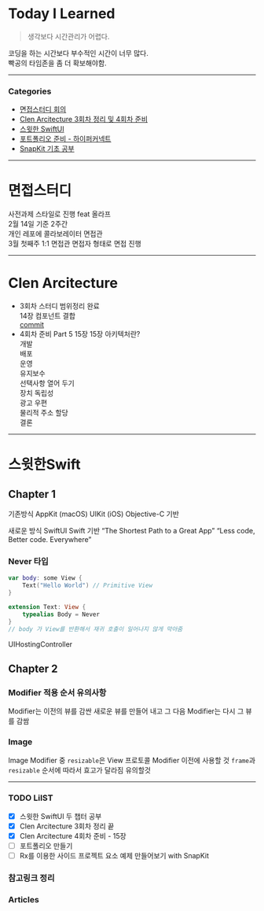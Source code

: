 # Today I Learned
> 생각보다 시간관리가 어렵다.

코딩을 하는 시간보다 부수적인 시간이 너무 많다.  
빡공의 타임존을 좀 더 확보해야함.

---

### Categories
- [면접스터디 회의](#면접스터디)
- [Clen Arcitecture 3회차 정리 및 4회차 준비](#Clen-Arcitecture)
- [스윗한 SwiftUI](#스윗한Swift)
- [포트폴리오 준비 - 하이퍼커넥트](#포트폴리오)
- [SnapKit 기초 공부](#SnapKit)

--- 

# 면접스터디
사전과제 스타일로 진행 feat 올라프  
2월 14일 기준 2주간   
개인 레포에 콜라보레이터 면접관  
3월 첫째주 1:1 면접관 면접자 형태로 면접 진행  

---

# Clen Arcitecture
* 3회차 스터디 범위정리 완료  
    14장 컴포넌트 결합  
    [commit](https://github.com/Keeplo/CLEAN-ARCHITECTURE/commit/6870f5d1efda78daf1cdad452826b550d9ddba90)
* 4회차 준비 Part 5 15장
    15장 아키텍처란?  
        개발  
        배포  
        운영  
        유지보수  
        선택사항 열어 두기  
        장치 독립성  
        광고 우편  
        물리적 주소 할당  
        결론
--- 

# 스윗한Swift

## Chapter 1
기존방식
AppKit (macOS) UIKit (iOS)
Objective-C 기반

새로운 방식
SwiftUI
Swift 기반
“The Shortest Path to a Great App” “Less code, Better code. Everywhere”  

### Never 타입
```swift
var body: some View {
	Text("Hello World") // Primitive View
}

extension Text: View {
	typealias Body = Never
}
// body 가 View를 반환해서 재귀 호출이 일어나지 않게 막아줌
```
UIHostingController

## Chapter 2

### Modifier 적용 순서 유의사항
Modifier는 이전의 뷰를 감싼 새로운 뷰를 만들어 내고 그 다음 Modifier는 다시 그 뷰를 감쌈

### Image
Image Modifier 중 `resizable`은 View 프로토콜 Modifier 이전에 사용할 것
`frame`과 `resizable` 순서에 따라서 효고가 달라짐 유의할것

---

### TODO LiIST
- [x] 스윗한 SwiftUI 두 챕터 공부
- [x] Clen Arcitecture 3회차 정리 끝
- [x] Clen Arcitecture 4회차 준비 - 15장
- [ ] 포트폴리오 만들기
- [ ] Rx를 이용한 사이드 프로젝트 요소 예제 만들어보기 with SnapKit

### 참고링크 정리


### Articles